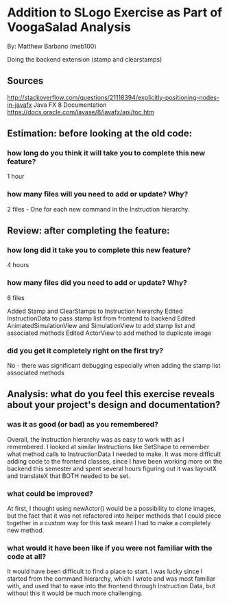 # Addition to SLogo Exercise as Part of VoogaSalad Analysis

By: Matthew Barbano (meb100)

Doing the backend extension (stamp and clearstamps)

## Sources
http://stackoverflow.com/questions/21118394/explicitly-positioning-nodes-in-javafx
Java FX 8 Documentation https://docs.oracle.com/javase/8/javafx/api/toc.htm

## Estimation: before looking at the old code:
### how long do you think it will take you to complete this new feature?
1 hour

### how many files will you need to add or update? Why?
2 files - One for each new command in the Instruction hierarchy.

## Review: after completing the feature:
### how long did it take you to complete this new feature?
4 hours

### how many files did you need to add or update? Why?
6 files

Added Stamp and ClearStamps to Instruction hierarchy
Edited InstructionData to pass stamp list from frontend to backend
Edited AnimatedSimulationView and SimulationView to add stamp list and associated methods
Edited ActorView to add method to duplicate image

### did you get it completely right on the first try?
No - there was significant debugging especially when adding the stamp list associated methods

## Analysis: what do you feel this exercise reveals about your project's design and documentation?
### was it as good (or bad) as you remembered?
Overall, the Instruction hierarchy was as easy to work with as I remembered. I looked at similar Instructions
like SetShape to remember what method calls to InstructionData I needed to make. It was more difficult
adding code to the frontend classes, since I have been working more on the backend this semester and
spent several hours figuring out it was layoutX and translateX that BOTH needed to be set.

### what could be improved?
At first, I thought using newActor() would be a possibility to clone images, but the fact that it 
was not refactored into helper methods that I could piece together in a custom way for this task meant
I had to make a completely new method.

### what would it have been like if you were not familiar with the code at all?
It would have been difficult to find a place to start. I was lucky since I started from the command hierarchy,
which I wrote and was most familiar with, and used that to ease into the frontend through Instruction Data,
but without this it would be much more challenging.